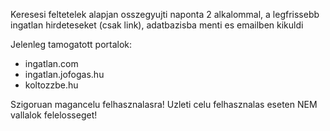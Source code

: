 Keresesi feltetelek alapjan osszegyujti naponta 2 alkalommal,
a legfrissebb ingatlan hirdeteseket (csak link), adatbazisba menti
es emailben kikuldi

Jelenleg tamogatott portalok:
- ingatlan.com
- ingatlan.jofogas.hu
- koltozzbe.hu

Szigoruan magancelu felhasznalasra! Uzleti celu felhasznalas
eseten NEM vallalok felelosseget!